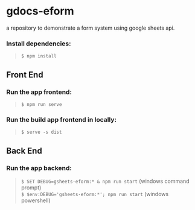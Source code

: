 # gdocs-eform
a repository to demonstrate a form system using google sheets api.

### Install dependencies:
> `$ npm install`

## Front End  
### Run the app frontend:
> `$ npm run serve`  

### Run the build app frontend in locally: 
> `$ serve -s dist`

## Back End
### Run the app backend:
> `$ SET DEBUG=gsheets-eform:* & npm run start` (windows command prompt)  
> `$ $env:DEBUG='gsheets-eform:*'; npm run start` (windows powershell)
